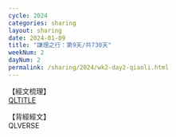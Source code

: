 ```yaml
---
cycle: 2024
categories: sharing
layout: sharing
date: 2024-01-09
title: "謙理之行：第9天/共730天"
weekNum: 2
dayNum: 2
permalink: /sharing/2024/wk2-day2-qianli.html
---
```

【經文梳理】  
[QLTITLE](QLLINK)

【背經經文】  
QLVERSE

